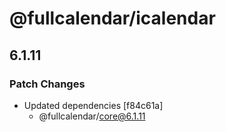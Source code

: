 # @fullcalendar/icalendar

## 6.1.11

### Patch Changes

- Updated dependencies [f84c61a]
  - @fullcalendar/core@6.1.11
